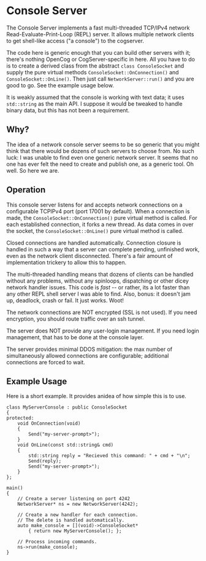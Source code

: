 
Console Server
==============
The Console Server implements a fast multi-threaded TCP/IPv4 network
Read-Evaluate-Print-Loop (REPL) server. It allows multiple network
clients to get shell-like access ("a console") to the cogserver.

The code here is generic enough that you can build other servers with
it; there's nothing OpenCog or CogServer-specific in here. All you have
to do is to create a derived class from the abstract `class ConsoleSocket`
and supply the pure virtual methods `ConsoleSocket::OnConnection()` and
`ConsoleSocket::OnLine()`.  Then just call `NetworkServer::run()` and
you are good to go.  See the example usage below.

It is weakly assumed that the console is working with text data; it uses
`std::string` as the main API. I suppose it would be tweaked to handle
binary data, but this has not been a requirement.

Why?
----
The idea of a network console server seems to be so generic that you
might think that there would be dozens of such servers to choose from.
No such luck: I was unable to find even one  generic network server.
It seems that no one has ever felt the need to create and publish one,
as a generic tool. Oh well. So here we are.

Operation
---------
This console server listens for and accepts network connections on a
configurable TCPIPv4 port (port 17001 by default). When a connection
is made, the `ConsoleSocket::OnConnection()` pure virtual method is
called.  For each established connection, it forks a new thread.  As
data comes in over the socket, the `ConsoleSocket::OnLine()` pure
virtual method is called.

Closed connections are handled automatically. Connection closure is
handled in such a way that a server can complete pending, unfinished
work, even as the network client disconnected. There's a fair amount
of implementation trickery to allow this to happen.

The multi-threaded handling means that dozens of clients can be handled
without any problems, without any spinloops, dispatching or other dicey
network handler issues.  This code is *fast* -- or rather, its a lot
faster than any other REPL shell server I was able to find.  Also,
bonus: it doesn't jam up, deadlock, crash or fail. It just works. Woot!

The network connections are NOT encrypted (SSL is not used). If you need
encryption, you should route traffic over an ssh tunnel.

The server does NOT provide any user-login management. If you need login
management, that has to be done at the console layer.

The server provides minimal DDOS mitigation: the max number of
simultaneously allowed connections are configurable; additional
connections are forced to wait.

Example Usage
-------------
Here is a short example. It provides anidea of how simple this is to
use.
```
class MyServerConsole : public ConsoleSocket
{
protected:
	void OnConnection(void)
	{
		Send("my-server-prompt>");
	}
	void OnLine(const std::string& cmd)
	{
		std::string reply = "Recieved this command: " + cmd + "\n";
		Send(reply);
		Send("my-server-prompt>");
	}
};

main()
{
	// Create a server listening on port 4242
	NetworkServer* ns = new NetworkServer(4242);

	// Create a new handler for each connection.
	// The delete is handled automatically.
	auto make_console = [](void)->ConsoleSocket*
        { return new MyServerConsole(); };

	// Process incoming commands.
	ns->run(make_console);
}

```
